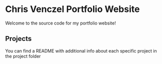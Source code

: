 # Chris Venczel Portfolio Website
Welcome to the source code for my portfolio website!

## Projects
You can find a README with additional info about each specific project in the project folder
